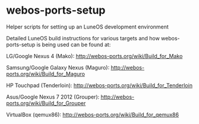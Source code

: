 webos-ports-setup
=================

Helper scripts for setting up an LuneOS development environment

Detailed LuneOS build instructions for various targets and how webos-ports-setup is being used can be found at:

LG/Google Nexus 4 (Mako): http://webos-ports.org/wiki/Build_for_Mako

Samsung/Google Galaxy Nexus (Maguro): http://webos-ports.org/wiki/Build_for_Maguro

HP Touchpad (Tenderloin): http://webos-ports.org/wiki/Build_for_Tenderloin

Asus/Google Nexus 7 2012 (Grouper): http://webos-ports.org/wiki/Build_for_Grouper

VirtualBox (qemux86): http://webos-ports.org/wiki/Build_for_qemux86
